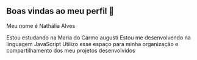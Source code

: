## Boas vindas ao meu perfil 💋

Meu nome é Nathália Alves 

Estou estudando na Maria do Carmo augusti
Estou me desenvolvendo na linguagem JavaScript
Utilizo esse espaço para minha organização e compartilhamento dos meu projetos desenvolvidos
